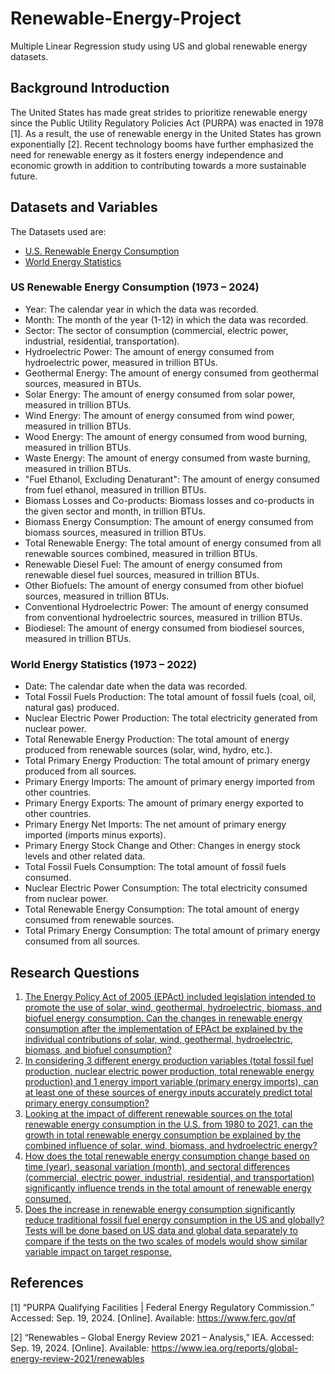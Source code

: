 # Renewable-Energy-Project
Multiple Linear Regression study using US and global renewable energy datasets.  

## Background Introduction
The United States has made great strides to prioritize renewable energy since the Public Utility Regulatory Policies Act (PURPA) was enacted in 1978 [1]. As a result, the use of renewable energy in the United States has grown exponentially [2]. Recent technology booms have further emphasized the need for renewable energy as it fosters energy independence and economic growth in addition to contributing towards a more sustainable future.  

## Datasets and Variables
The Datasets used are: 
- [U.S. Renewable Energy Consumption](https://www.kaggle.com/datasets/alistairking/renewable-energy-consumption-in-the-u-s)
- [World Energy Statistics](https://www.kaggle.com/datasets/akhiljethwa/world-energy-statistics)

### US Renewable Energy Consumption (1973 – 2024) 
- Year: The calendar year in which the data was recorded. 
- Month: The month of the year (1-12) in which the data was recorded.  
- Sector: The sector of consumption (commercial, electric power, industrial, residential, transportation). 
- Hydroelectric Power: The amount of energy consumed from hydroelectric power, measured in trillion BTUs. 
- Geothermal Energy: The amount of energy consumed from geothermal sources, measured in BTUs. 
- Solar Energy: The amount of energy consumed from solar power, measured in trillion BTUs. 
- Wind Energy: The amount of energy consumed from wind power, measured in trillion BTUs. 
- Wood Energy: The amount of energy consumed from wood burning, measured in trillion BTUs. 
- Waste Energy: The amount of energy consumed from waste burning, measured in trillion BTUs. 
- "Fuel Ethanol, Excluding Denaturant": The amount of energy consumed from fuel ethanol, measured in trillion BTUs. 
- Biomass Losses and Co-products: Biomass losses and co-products in the given sector and month, in trillion BTUs. 
- Biomass Energy Consumption: The amount of energy consumed from biomass sources, measured in trillion BTUs. 
- Total Renewable Energy: The total amount of energy consumed from all renewable sources combined, measured in trillion BTUs. 
- Renewable Diesel Fuel: The amount of energy consumed from renewable diesel fuel sources, measured in trillion BTUs. 
- Other Biofuels: The amount of energy consumed from other biofuel sources, measured in trillion BTUs. 
- Conventional Hydroelectric Power: The amount of energy consumed from conventional hydroelectric sources, measured in trillion BTUs. 
- Biodiesel: The amount of energy consumed from biodiesel sources, measured in trillion BTUs. 

### World Energy Statistics (1973 – 2022) 
- Date: The calendar date when the data was recorded. 
- Total Fossil Fuels Production: The total amount of fossil fuels (coal, oil, natural gas) produced. 
- Nuclear Electric Power Production: The total electricity generated from nuclear power. 
- Total Renewable Energy Production: The total amount of energy produced from renewable sources (solar, wind, hydro, etc.). 
- Total Primary Energy Production: The total amount of primary energy produced from all sources. 
- Primary Energy Imports: The amount of primary energy imported from other countries. 
- Primary Energy Exports: The amount of primary energy exported to other countries. 
- Primary Energy Net Imports: The net amount of primary energy imported (imports minus exports). 
- Primary Energy Stock Change and Other: Changes in energy stock levels and other related data. 
- Total Fossil Fuels Consumption: The total amount of fossil fuels consumed. 
- Nuclear Electric Power Consumption: The total electricity consumed from nuclear power. 
- Total Renewable Energy Consumption: The total amount of energy consumed from renewable sources. 
- Total Primary Energy Consumption: The total amount of primary energy consumed from all sources.

## Research Questions
1. [The Energy Policy Act of 2005 (EPAct) included legislation intended to promote the use of solar, wind, geothermal, hydroelectric, biomass, and biofuel energy consumption. Can the changes in renewable energy consumption after the implementation of EPAct be explained by the individual contributions of solar, wind, geothermal, hydroelectric, biomass, and biofuel consumption?](https://github.com/awatson246/Renewable-Energy-Project/blob/main/Team_Project_Journals/ProjectJournal_Adriana.ipynb)
2. [In considering 3 different energy production variables (total fossil fuel production, nuclear electric power production, total renewable energy production) and 1 energy import variable (primary energy imports), can at least one of these sources of energy inputs accurately predict total primary energy consumption?](https://github.com/awatson246/Renewable-Energy-Project/blob/main/Team_Project_Journals/ProjectJournal_Erin.ipynb)
3. [Looking at the impact of different renewable sources on the total renewable energy consumption in the U.S. from 1980 to 2021, can the growth in total renewable energy consumption be explained by the combined influence of solar, wind, biomass, and hydroelectric energy?](https://github.com/awatson246/Renewable-Energy-Project/blob/main/Team_Project_Journals/ProjectJournal_Chandler.ipynb)
4. [How does the total renewable energy consumption change based on time (year), seasonal variation (month), and sectoral differences (commercial, electric power, industrial, residential, and transportation) significantly influence trends in the total amount of renewable energy consumed.](https://github.com/awatson246/Renewable-Energy-Project/blob/main/Team_Project_Journals/ProjectJournal_Genna.ipynb)
5. [Does the increase in renewable energy consumption significantly reduce traditional fossil fuel energy consumption in the US and globally? Tests will be done based on US data and global data separately to compare if the tests on the two scales of models would show similar variable impact on target response.](https://github.com/awatson246/Renewable-Energy-Project/blob/main/Team_Project_Journals/ProjectJournal_Shiming.ipynb)

## References 
[1] “PURPA Qualifying Facilities | Federal Energy Regulatory Commission.” Accessed: Sep. 19, 2024. [Online]. Available: https://www.ferc.gov/qf 

[2] “Renewables – Global Energy Review 2021 – Analysis,” IEA. Accessed: Sep. 19, 2024. [Online]. Available: https://www.iea.org/reports/global-energy-review-2021/renewables 